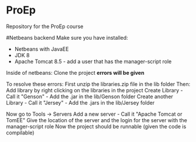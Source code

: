 # ProEp
Repository for the ProEp course

#Netbeans backend
Make sure you have installed:
- Netbeans with JavaEE
- JDK 8
- Apache Tomcat 8.5 - add a user that has the manager-script role

Inside of netbeans:
Clone the project  **errors will be given**

To resolve these errors:
First unzip the libraries.zip file in the lib folder
Then: Add library by right clicking on the libraries in the project
Create Library - Call it "Genson" - Add the .jar in the lib/Genson folder
Create another Library - Call it "Jersey" - Add the .jars in the lib/Jersey folder

Now go to Tools -> Servers
Add a new server - Call it "Apache Tomcat or TomEE"
Give the location of the server and the login for the server with the manager-script role
Now the project should be runnable (given the code is compilable)
